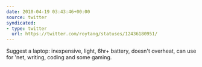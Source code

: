 ```yaml
---
date: 2010-04-19 03:43:46+00:00
source: twitter
syndicated:
- type: twitter
  url: https://twitter.com/roytang/statuses/12436180951/
---
```


Suggest a laptop: inexpensive, light, 6hr+ battery, doesn't overheat, can use for 'net, writing, coding and some gaming.